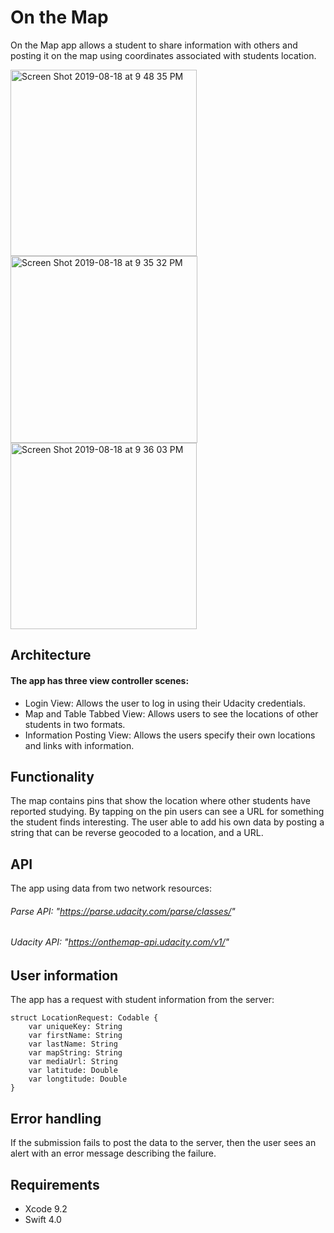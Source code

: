 # On the Map
On the Map app allows a student to share information with others and posting it on the map using coordinates associated with students location. 

<img width="298" alt="Screen Shot 2019-08-18 at 9 48 35 PM" src="https://user-images.githubusercontent.com/46335329/63234165-2059f400-c202-11e9-8cbb-d2b54f630e07.png">

<img width="299" alt="Screen Shot 2019-08-18 at 9 35 32 PM" src="https://user-images.githubusercontent.com/46335329/63234191-41224980-c202-11e9-9e6d-90168ddb5433.png">

<img width="298" alt="Screen Shot 2019-08-18 at 9 36 03 PM" src="https://user-images.githubusercontent.com/46335329/63234223-66af5300-c202-11e9-8af0-3f67cfe18602.png">



## Architecture
#### The app has three view controller scenes:
- Login View: Allows the user to log in using their Udacity credentials.
- Map and Table Tabbed View: Allows users to see the locations of other students in two formats.  
- Information Posting View: Allows the users specify their own locations and links with information.

## Functionality
The map contains pins that show the location where other students have reported studying. By tapping on the pin users can see a URL for something the student finds interesting. The user able to add his own data by posting a string that can be reverse geocoded to a location, and a URL.

## API
The app using data from two network resources:
###### Parse API: "https://parse.udacity.com/parse/classes/"
###### Udacity API: "https://onthemap-api.udacity.com/v1/"

## User information
The app has a request with student information from the server:
```
struct LocationRequest: Codable {
    var uniqueKey: String
    var firstName: String
    var lastName: String
    var mapString: String
    var mediaUrl: String
    var latitude: Double
    var longtitude: Double
}
```
## Error handling
If the submission fails to post the data to the server, then the user sees an alert with an error message describing the failure.

## Requirements

- Xcode 9.2
- Swift 4.0
